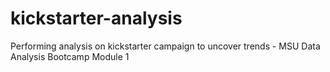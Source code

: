 # kickstarter-analysis
Performing analysis on kickstarter campaign to uncover trends - MSU Data Analysis Bootcamp Module 1
